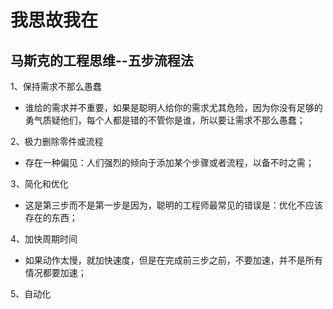 # 我思故我在



## 马斯克的工程思维--五步流程法

1、保持需求不那么愚蠢

- 谁给的需求并不重要，如果是聪明人给你的需求尤其危险，因为你没有足够的勇气质疑他们，每个人都是错的不管你是谁，所以要让需求不那么愚蠢；

2、极力删除零件或流程

- 存在一种偏见：人们强烈的倾向于添加某个步骤或者流程，以备不时之需；

3、简化和优化

- 这是第三步而不是第一步是因为，聪明的工程师最常见的错误是：优化不应该存在的东西；

4、加快周期时间

- 如果动作太慢，就加快速度，但是在完成前三步之前，不要加速，并不是所有情况都要加速；

5、自动化